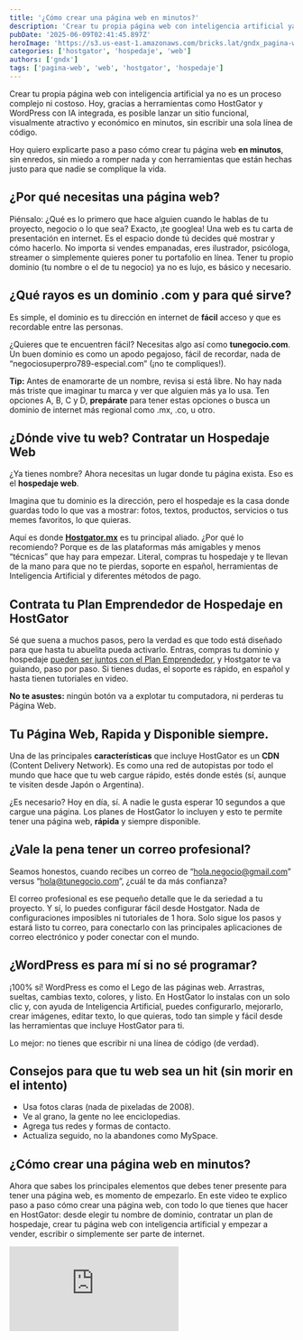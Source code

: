 ```yaml
---
title: '¿Cómo crear una página web en minutos?'
description: 'Crear tu propia página web con inteligencia artificial ya no es un proceso complejo ni costoso. Hoy, gracias a herramientas como HostGator y WordPress con IA integrada, es posible lanzar un sitio funcional, visualmente atractivo y económico en minutos, sin escribir una sola línea de código.'
pubDate: '2025-06-09T02:41:45.897Z'
heroImage: 'https://s3.us-east-1.amazonaws.com/bricks.lat/gndx_pagina-web-en-minutos.png'
categories: ['hostgator', 'hospedaje', 'web']
authors: ['gndx']
tags: ['pagina-web', 'web', 'hostgator', 'hospedaje']
---
```


Crear tu propia página web con inteligencia artificial ya no es un proceso complejo ni costoso. Hoy, gracias a herramientas como HostGator y WordPress con IA integrada, es posible lanzar un sitio funcional, visualmente atractivo y económico en minutos, sin escribir una sola línea de código.

Hoy quiero explicarte paso a paso cómo crear tu página web **en minutos**, sin enredos, sin miedo a romper nada y con herramientas que están hechas justo para que nadie se complique la vida.

## ¿Por qué necesitas una página web?

Piénsalo: ¿Qué es lo primero que hace alguien cuando le hablas de tu proyecto, negocio o lo que sea? Exacto, ¡te googlea!
Una web es tu carta de presentación en internet. Es el espacio donde tú decides qué mostrar y cómo hacerlo.
No importa si vendes empanadas, eres ilustrador, psicóloga, streamer o simplemente quieres poner tu portafolio en línea.
Tener tu propio dominio (tu nombre o el de tu negocio) ya no es lujo, es básico y necesario.

## ¿Qué rayos es un dominio .com y para qué sirve?

Es simple, el dominio es tu dirección en internet de **fácil** acceso y que es recordable entre las personas.

¿Quieres que te encuentren fácil? Necesitas algo así como **tunegocio.com**.
Un buen dominio es como un apodo pegajoso, fácil de recordar, nada de “negociosuperpro789-especial.com” (¡no te compliques!).

**Tip:** Antes de enamorarte de un nombre, revisa si está libre. No hay nada más triste que imaginar tu marca y ver que alguien más ya lo usa. Ten opciones A, B, C y D, **prepárate** para tener estas opciones o busca un dominio de internet más regional como .mx, .co, u otro.

## ¿Dónde vive tu web? Contratar un Hospedaje Web

¿Ya tienes nombre? Ahora necesitas un lugar donde tu página exista.
Eso es el **hospedaje web**.

Imagina que tu dominio es la dirección, pero el hospedaje es la casa donde guardas todo lo que vas a mostrar: fotos, textos, productos, servicios o tus memes favoritos, lo que quieras.

Aquí es donde **[Hostgator.mx](https://www.hostgator.la/7419.html)** es tu principal aliado. ¿Por qué lo recomiendo? Porque es de las plataformas más amigables y menos “técnicas” que hay para empezar. Literal, compras tu hospedaje y te llevan de la mano para que no te pierdas, soporte en español, herramientas de Inteligencia Artificial y diferentes métodos de pago.

## Contrata tu Plan Emprendedor de Hospedaje en HostGator

Sé que suena a muchos pasos, pero la verdad es que todo está diseñado para que hasta tu abuelita pueda activarlo.
Entras, compras tu dominio y hospedaje [pueden ser juntos con el Plan Emprendedor](https://www.hostgator.la/7419.html), y Hostgator te va guiando, paso por paso. Si tienes dudas, el soporte es rápido, en español y hasta tienen tutoriales en video.

**No te asustes:** ningún botón va a explotar tu computadora, ni perderas tu Página Web.

## Tu Página Web, Rapida y Disponible siempre.

Una de las principales **características** que incluye HostGator es un **CDN** (Content Delivery Network). Es como una red de autopistas por todo el mundo que hace que tu web cargue rápido, estés donde estés (sí, aunque te visiten desde Japón o Argentina).

¿Es necesario? Hoy en día, sí. A nadie le gusta esperar 10 segundos a que cargue una página. Los planes de HostGator lo incluyen y esto te permite tener una página web, **rápida** y siempre disponible.

## ¿Vale la pena tener un correo profesional?

Seamos honestos, cuando recibes un correo de “hola.negocio@gmail.com” versus “hola@tunegocio.com”, ¿cuál te da más confianza?

El correo profesional es ese pequeño detalle que le da seriedad a tu proyecto. Y sí, lo puedes configurar fácil desde Hostgator. Nada de configuraciones imposibles ni tutoriales de 1 hora. Solo sigue los pasos y estará listo tu correo, para conectarlo con las principales aplicaciones de correo electrónico y poder conectar con el mundo.

## ¿WordPress es para mí si no sé programar?

¡100% sí!
WordPress es como el Lego de las páginas web. Arrastras, sueltas, cambias texto, colores, y listo. En HostGator lo instalas con un solo clic y, con ayuda de Inteligencia Artificial, puedes configurarlo, mejorarlo, crear imágenes, editar texto, lo que quieras, todo tan simple y fácil desde las herramientas que incluye HostGator para ti.

Lo mejor: no tienes que escribir ni una línea de código (de verdad).

## Consejos para que tu web sea un hit (sin morir en el intento)

- Usa fotos claras (nada de pixeladas de 2008).
- Ve al grano, la gente no lee enciclopedias.
- Agrega tus redes y formas de contacto.
- Actualiza seguido, no la abandones como MySpace.

## ¿Cómo crear una página web en minutos?

Ahora que sabes los principales elementos que debes tener presente para tener una página web, es momento de empezarlo. En este video te explico paso a paso cómo crear una página web, con todo lo que tienes que hacer en HostGator: desde elegir tu nombre de dominio, contratar un plan de hospedaje, crear tu página web con inteligencia artificial y empezar a vender, escribir o simplemente ser parte de internet.

<div className="video-wrapper mb-4">
<iframe src="https://www.youtube.com/embed/-5atIv3GJvA" title="YouTube video player" frameborder="0" allow="accelerometer; autoplay; clipboard-write; encrypted-media; gyroscope; picture-in-picture; web-share" referrerpolicy="strict-origin-when-cross-origin" allowfullscreen></iframe>
</div>
